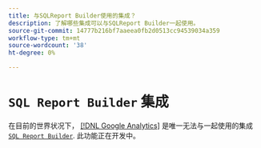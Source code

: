 ```yaml
---
title: 与SQLReport Builder使用的集成？
description: 了解哪些集成可以与SQLReport Builder一起使用。
source-git-commit: 14777b216bf7aaeea0fb2d0513cc94539034a359
workflow-type: tm+mt
source-wordcount: '38'
ht-degree: 0%

---
```


# `SQL Report Builder` 集成

在目前的世界状况下， [[!DNL Google Analytics]](../importing-data/integrations/google-analytics.md) 是唯一无法与一起使用的集成 [`SQL Report Builder`](../dev-reports/sql-rpt-bldr.md). 此功能正在开发中。
